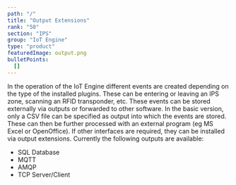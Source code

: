 ```yaml
---
path: "/"
title: "Output Extensions"
rank: "50"
section: "IPS"
group: "IoT Engine"
type: "product"
featuredImage: output.png
bulletPoints:
  []
---
```

In the operation of the IoT Engine different events are created depending on the type of the installed plugins. These can be entering or leaving an IPS zone, scanning an RFID transponder, etc. These events can be stored externally via outputs or forwarded to other software. In the basic version, only a CSV file can be specified as output into which the events are stored. These can then be further processed with an external program (eg MS Excel or OpenOffice). If other interfaces are required, they can be installed via output extensions.
Currently the following outputs are available:

* SQL Database
* MQTT
* AMQP
* TCP Server/Client
